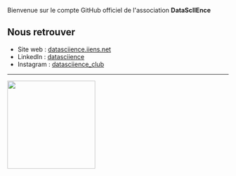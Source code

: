 Bienvenue sur le compte GitHub officiel de l'association **DataScIIEnce**



## Nous retrouver

* Site web : [datasciience.iiens.net](https://datasciience.iiens.net)
* LinkedIn : [datasciience](https://www.linkedin.com/company/datasciience/)
* Instagram : [datasciience_club](https://www.instagram.com/datasciience_club/)


---

<img src="https://datasciience.iiens.net/assets/img/logo_DS.png" width="200" />
